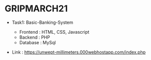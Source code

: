 # GRIPMARCH21
- Task1: Basic-Banking-System
  - Frontend : HTML, CSS, Javascript
  - Backend : PHP
  - Database : MySql
  
- Link : https://unwept-millimeters.000webhostapp.com/index.php
